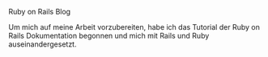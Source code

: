 Ruby on Rails Blog

Um mich auf meine Arbeit vorzubereiten, habe ich das Tutorial der Ruby on Rails Dokumentation begonnen und mich mit Rails und Ruby auseinandergesetzt.
